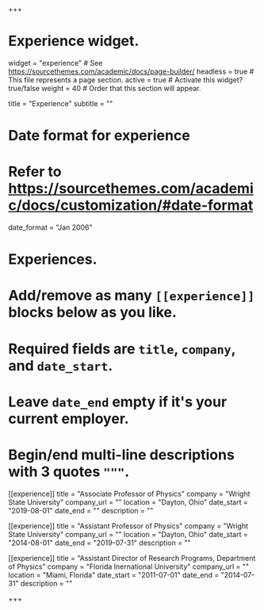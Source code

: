 +++
# Experience widget.
widget = "experience"  # See https://sourcethemes.com/academic/docs/page-builder/
headless = true  # This file represents a page section.
active = true  # Activate this widget? true/false
weight = 40  # Order that this section will appear.

title = "Experience"
subtitle = ""

# Date format for experience
#   Refer to https://sourcethemes.com/academic/docs/customization/#date-format
date_format = "Jan 2006"

# Experiences.
#   Add/remove as many `[[experience]]` blocks below as you like.
#   Required fields are `title`, `company`, and `date_start`.
#   Leave `date_end` empty if it's your current employer.
#   Begin/end multi-line descriptions with 3 quotes `"""`.
[[experience]]
  title = "Associate Professor of Physics"
  company = "Wright State University"
  company_url = ""
  location = "Dayton, Ohio"
  date_start = "2019-08-01"
  date_end = ""
  description = ""

[[experience]]
  title = "Assistant Professor of Physics"
  company = "Wright State University"
  company_url = ""
  location = "Dayton, Ohio"
  date_start = "2014-08-01"
  date_end = "2019-07-31"
  description = ""

[[experience]]
  title = "Assistant Director of Research Programs, Department of Physics"
  company = "Florida Inernational University"
  company_url = ""
  location = "Miami, Florida"
  date_start = "2011-07-01"
  date_end = "2014-07-31"
  description = ""

+++
